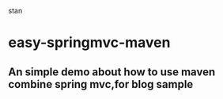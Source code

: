 stan
# easy-springmvc-maven
## An simple demo about how to use maven combine spring mvc,for blog sample
